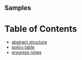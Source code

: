 ## Samples
# Table of Contents
* [abstract structure](./samples/abstract_structure.md)
* [policy table](./samples/policy_table.md)
* [progress notes](./samples/progress_notes.md)
